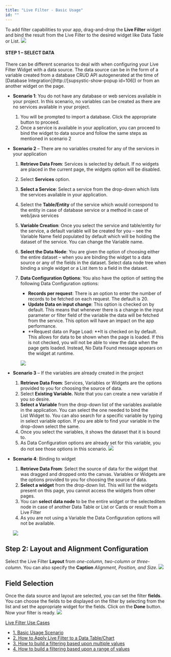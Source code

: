 ```yaml
---
title: "Live Filter - Basic Usage"
id: ""
---
```


To add filter capabilities to your app, drag-and-drop the **Live Filter** widget and bind the result from the Live Filter to the desired widget like Data Table or List. [![](/learn/assets/lftr_sel.png)](/learn/assets/lftr_sel.png)

#### STEP 1 – SELECT DATA

There can be different scenarios to deal with when configuring your Live Filter Widget with a data source. The data source can be in the form of a variable created from a database CRUD API autogenerated at the time of [Database Integration](http://[supsystic-show-popup id=106]) or from an another widget on the page.

- **Scenario 1**: You do not have any database or web services available in your project. In this scenario, no variables can be created as there are no services available in your project.
    1. You will be prompted to import a database. Click the appropriate button to proceed.
    2. Once a service is available in your application, you can proceed to bind the widget to data source and follow the same steps as mentioned in scenario 2
- **Scenario 2** – There are no variables created for any of the services in your application
    1. **Retrieve Data From**: Services is selected by default. If no widgets are placed in the current page, the widgets option will be disabled.
    2. Select **Services** option.
    3. **Select a Service**: Select a service from the drop-down which lists the services available in your application.
    4. Select the **Table/Entity** of the service which would correspond to the entity in case of database service or a method in case of web/java services
    5. **Variable Creation**: Once you select the service and table/entity for the service, a default variable will be created for you – see the Variable Name field populated by default which will be holding the dataset of the service. You can change the Variable name.
    6. **Select the Data Node**: You are given the option of choosing either the entire dataset – when you are binding the widget to a data source or any of the fields in the dataset. Select data node tree when binding a single widget or a List item to a field in the dataset.
    7. **Data Configuration Options**: You also have the option of setting the following Data Configuration options:
        
        - **Records per request**: There is an option to enter the number of records to be fetched on each request. The default is 20.
        - **Update Data on input change**: This option is checked on by default. This means that whenever there is a change in the input parameter or filter field of the variable the data will be fetched from the service. This option will have an impact on the app performance.
        - **Request data on Page Load: **It is checked on by default. This allows for data to be shown when the page is loaded. If this is not checked, you will not be able to view the data when the page gets loaded. Instead, No Data Found message appears on the widget at runtime.
        
        [![](/learn/assets/livefilter_data_new.png)](/learn/assets/livefilter_data_new.png)
- **Scenario 3** – If the variables are already created in the project
    1. **Retrieve Data From**: Services, Variables or Widgets are the options provided to you for choosing the source of data.
    2. Select **Existing Variable.** Note that you can create a new variable if you so desire.
    3. **Select a Variable** from the drop-down list of the variables available in the application. You can select the one needed to bind the List Widget to. You can also search for a specific variable by typing in select variable option. If you are able to find your variable in the drop-down select the same.
    4. Once you select the variables, it shows the dataset that it is bound to.
    5. As Data Configuration options are already set for this variable, you do not see those options in this scenario. [![](/learn/assets/lftr_data.png)](/learn/assets/lftr_data.png)

- **Scenario 4**: Binding to widget
    
    1. **Retrieve Data From**: Select the source of data for the widget that was dragged and dropped onto the canvas. Variables or Widgets are the options provided to you for choosing the source of data.
    2. **Select a widget** from the drop-down list. This will list the widgets present on this page, you cannot access the widgets from other pages.
    3. You can **select data node** to be the entire widget or the selecteditem node in case of another Data Table or List or Cards or result from a Live Filter
    4. As you are not using a Variable the Data Configuration options will not be available.
    
    [![](/learn/assets/livefilter_data_widget.png)](/learn/assets/livefilter_data_widget.png)

## Step 2: Layout and Alignment Configuration

Select the Live Filter **Layout** from _one-column, two-column or three-column_. You can also specify the **Caption** _Alignment, Position, and Size_. [![](/learn/assets/lftr_layout.png)](/learn/assets/lftr_layout.png)

## Field Selection

Once the data source and layout are selected, you can set the filter **fields**. You can choose the fields to be displayed on the filter by selecting from the list and set the appropriate widget for the fields. Click on the **Done** button. Now your filter is ready. [![](/learn/assets/lftr_fields.png)](/learn/assets/lftr_fields.png)

[Live Filter Use Cases](/learn/app-development/widgets/datalive/livefilter/livefilter-use-cases/)

- [1\. Basic Usage Scenario](#)
- [2\. How to Apply Live Filter to a Data Table/Chart](/learn/how-tos/live-filter-applying/)
- [3\. How to build a filtering based upon multiple values](/learn/how-tos/live-filter-multiple-values/)
- [4\. How to build a filtering based upon a range of values](/learn/how-tos/live-filter-range-filter/)

